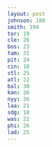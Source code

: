 ```yaml
---
layout: post
johnson: 188
smith: 194
tor: 19
cle: 26
bos: 23
tam: 31
pit: 24
cin: 18
stl: 25
atl: 22
bal: 30
kan: 26
nyy: 26
laa: 21
sdg: 18
was: 22
phi: 26
lad: 25
---
```

